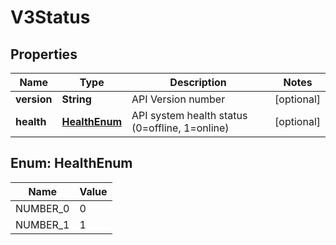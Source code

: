 
# V3Status

## Properties
Name | Type | Description | Notes
------------ | ------------- | ------------- | -------------
**version** | **String** | API Version number |  [optional]
**health** | [**HealthEnum**](#HealthEnum) | API system health status (0&#x3D;offline, 1&#x3D;online) |  [optional]


<a name="HealthEnum"></a>
## Enum: HealthEnum
Name | Value
---- | -----
NUMBER_0 | 0
NUMBER_1 | 1



